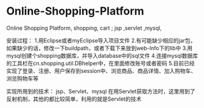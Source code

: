 # Online-Shopping-Platform
Online Shopping Platform, shopping, cart ;  jsp ,servlet ,mysql,

安装过程：
1.用Eclipse或者myEclipse导入项目文件
2.有可能缺少相应的jar包，如果缺少的话，修改一下buildpath，或者下载下来放到web-Info下的lib中
3.用mysql创建个shopping数据库，并导入database中的sql文件
4.连接mysql数据库的工具栏在cn.shopping.util.DBhelper中，在里面修改账号或者密码
5.目前已经实现了登录、注册、用户保存到session中、浏览商品、商品详情、加入购物车、浏览购物车等

实现所用到的技术：
jsp、Servlet、mysql
在用Servlet获取方法时，这里用到了反射机制，其他的都比较简单，利用的就是Servlet的技术
